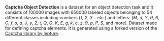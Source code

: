 **Captcha Object Detection** is a dataset for an object detection task and it consists of 100000 images with 650000 labeled objects belonging to 54 different classes including numbers (*1*, *2*, *3* .. etc.) and letters: (*M*, *d*, *Y*, *R*, *6*, *C*, *f*, *s*, *a*, *J*, *y*, *2*, *t*, *Q*, *G*, *K*, *E*, *g*, *k*, *c*, *z*, *9*, *p*, *P*, *S*, and more). Dataset made for defining captcha elements. It is generated using a forked version of the [Captcha library by lepture](https://github.com/lepture/captcha). 
